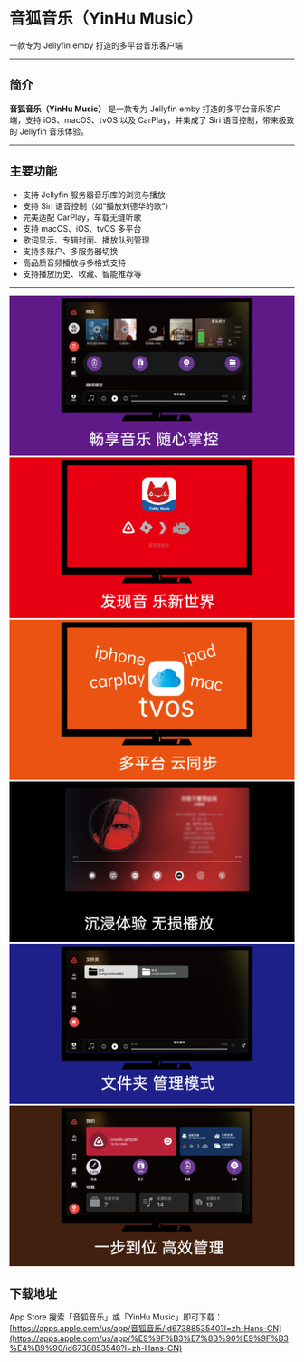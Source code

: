 # 音狐音乐（YinHu Music）
一款专为 Jellyfin   emby 打造的多平台音乐客户端

---

## 简介

**音狐音乐（YinHu Music）** 是一款专为 Jellyfin emby  打造的多平台音乐客户端，支持 iOS、macOS、tvOS 以及 CarPlay，并集成了 Siri 语音控制，带来极致的 Jellyfin 音乐体验。

---

## 主要功能

- 支持 Jellyfin 服务器音乐库的浏览与播放
- 支持 Siri 语音控制（如“播放刘德华的歌”）
- 完美适配 CarPlay，车载无缝听歌
- 支持 macOS、iOS、tvOS 多平台
- 歌词显示、专辑封面、播放队列管理
- 支持多账户、多服务器切换
- 高品质音频播放与多格式支持
- 支持播放历史、收藏、智能推荐等

---

![apptv](images/apptv-展示图cn_1.jpg)
![apptv](images/apptv-展示图cn_2.jpg)
![apptv](images/apptv-展示图cn_3.jpg)
![apptv](images/apptv-展示图cn_4.jpg)
![apptv](images/apptv-展示图cn_5.jpg)
![apptv](images/apptv-展示图cn_6.jpg)

## 下载地址

App Store 搜索「音狐音乐」或「YinHu Music」即可下载：  
[https://apps.apple.com/us/app/音狐音乐/id6738853540?l=zh-Hans-CN](https://apps.apple.com/us/app/%E9%9F%B3%E7%8B%90%E9%9F%B3%E4%B9%90/id6738853540?l=zh-Hans-CN)

